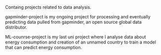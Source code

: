 Containg projects related to data analysis.

gapminder-project is my ongoing project for processing and eventually predicting data pulled from gapminder, an open source global data distributor.

ML-counrse-project is my last uni project where I analyse data about energy consumption and creation of an unnamed country to train a model that can predict energy consumption. 
